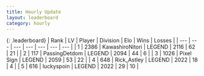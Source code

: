 ```yaml
---
title: Hourly Update
layout: leaderboard
category: hourly
---
```


{: .leaderboard}
| Rank | LV | Player | Division | Elo | Wins | Losses |
| --- | --- | --- | --- | --- | --- | --- |
| <span data-change="0">1</span> | 2386 | <span title="ID: 164871">KawashiroNitori</span> | LEGEND | <span data-change="11">2116</span> | <span data-change="2">62</span> | <span data-change="0">21</span> |
| <span data-change="0">2</span> | 117 | <span title="ID: 454837">PassingDetdom</span> | LEGEND | <span data-change="0">2094</span> | <span data-change="0">44</span> | <span data-change="0">6</span> |
| <span data-change="0">3</span> | 1026 | <span title="ID: 568882">Pixel Sign</span> | LEGEND | <span data-change="6">2059</span> | <span data-change="1">53</span> | <span data-change="0">22</span> |
| <span data-change="0">4</span> | 648 | <span title="ID: 466583">Rick_Astley</span> | LEGEND | <span data-change="0">2022</span> | <span data-change="0">18</span> | <span data-change="0">4</span> |
| <span data-change="0">5</span> | 616 | <span title="ID: 512212">luckyspoin</span> | LEGEND | <span data-change="0">2022</span> | <span data-change="0">29</span> | <span data-change="0">10</span> |